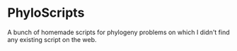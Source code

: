 # PhyloScripts

A bunch of homemade scripts for phylogeny problems on which I didn't find any existing script on the web. 
